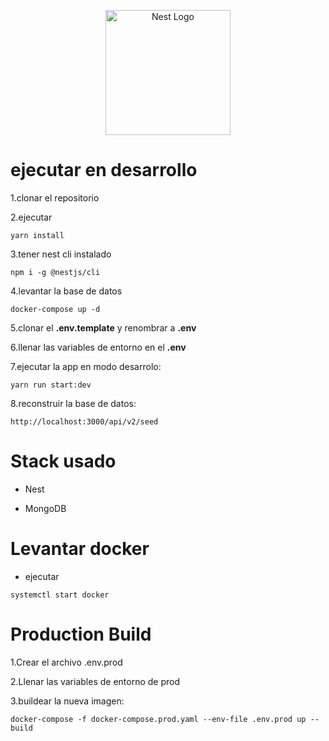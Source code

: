 <p align="center">
  <a href="http://nestjs.com/" target="blank"><img src="https://nestjs.com/img/logo-small.svg" width="200" alt="Nest Logo" /></a>
</p>



# ejecutar en desarrollo

1.clonar el repositorio 

2.ejecutar
```
yarn install
```
3.tener nest cli instalado
```
npm i -g @nestjs/cli
```

4.levantar la base de datos
```
docker-compose up -d
```

5.clonar el __.env.template__ y renombrar a __.env__

6.llenar las variables de entorno en el __.env__

7.ejecutar la app en modo desarrolo:
```
yarn run start:dev
```

8.reconstruir la base de datos:
```
http://localhost:3000/api/v2/seed
```
# Stack usado

* Nest

* MongoDB

# Levantar docker

* ejecutar
```
systemctl start docker
```


# Production Build
1.Crear el archivo .env.prod

2.Llenar las variables de entorno de prod

3.buildear la nueva imagen:
```
docker-compose -f docker-compose.prod.yaml --env-file .env.prod up --build
 ```